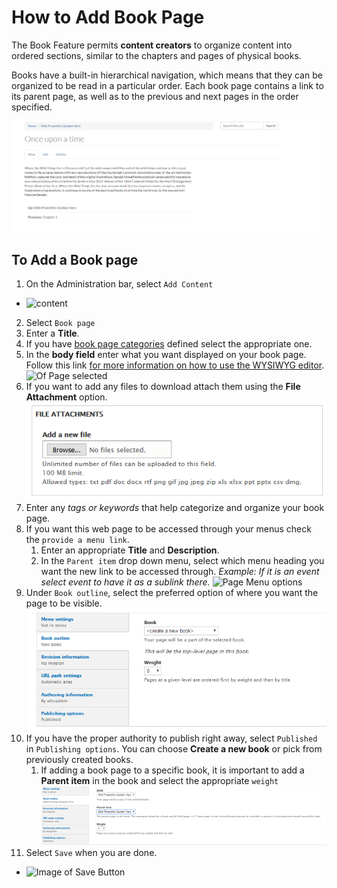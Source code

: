 # How to Add Book Page

The Book Feature permits **content creators** to organize content into ordered sections, similar to the chapters and pages of physical books.

Books have a built-in hierarchical navigation, which means that they can be organized to be read in a particular order. Each book page contains a link to its parent page, as well as to the previous and next pages in the order specified.

![An Example of a Book Page](../images/booksample.png "Example of a Book Page")


## To Add a Book page

1. On the Administration bar, select `Add Content`
 * ![content](../images/Content.png)   
2. Select `Book page`
3. Enter a **Title**.
4. If you have [book page categories](../taxonomies.md#categories) defined select the appropriate one.
5. In the **body field** enter what you want displayed on your book page. Follow this link [for more information on how to use the WYSIWYG editor](../wysiwyg-editor.md).
![Of Page selected](../images/eventbody.png)
6. If you want to add any files to download attach them using the **File Attachment** option.
![File Attachment option](../images/pageattach.png)
7. Enter any *tags or keywords* that help categorize and organize your book page.
8. If you want this web page to be accessed through your menus check the `provide a menu link`.
    1. Enter an appropriate **Title** and **Description**.
    2. In the `Parent item` drop down menu, select which menu heading you want the new link to be accessed through. *Example: If it is an event select event to have it as a sublink there.*
![Page Menu options](../images/pagekeyoptmenu.png)
9. Under `Book outline`, select the preferred option of where you want the page to be visible.  
![Book outline options](../images/bookoutline.png)
10.  If you have the proper authority to publish right away, select `Published` in `Publishing options`. You can choose **Create a new book** or pick from previously created books.
      1. If adding a book page to a specific book, it is important to add a **Parent item** in the book and select the appropriate `weight`
![Book parent item option](../images/bookparentitem.png)
11. Select `Save` when you are done.
 * ![Image of Save Button](../images/save.png)
